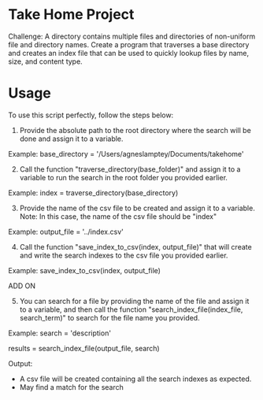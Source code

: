 # Take Home Project

Challenge: A directory contains multiple files and directories of non-uniform file and directory names. Create a program that traverses a base directory and creates an index file that can be used to quickly lookup files by name, size, and content type.

# Usage
To use this script perfectly, follow the steps below:

1. Provide the absolute path to the root directory where the search will be done and assign it to a variable.

Example: 
base_directory = '/Users/agneslamptey/Documents/takehome'

2. Call the function "traverse_directory(base_folder)" and assign it to a variable to run the search in the root folder you provided earlier.

Example:
index = traverse_directory(base_directory)

3. Provide the name of the csv file to be created and assign it to a variable. 
Note: In this case, the name of the csv file should be "index"

Example:
output_file = '../index.csv'

4. Call the function "save_index_to_csv(index, output_file)" that will create and write the search indexes to the csv file you provided earlier.

Example:
save_index_to_csv(index, output_file) 

ADD ON

5. You can search for a file by providing the name of the file and assign it to a variable, and then call the function "search_index_file(index_file, search_term)" to search for the file name you provided.

Example:
search = 'description'

results = search_index_file(output_file, search)

Output:
- A csv file will be created containing all the search indexes as expected.
- May find a match for the search